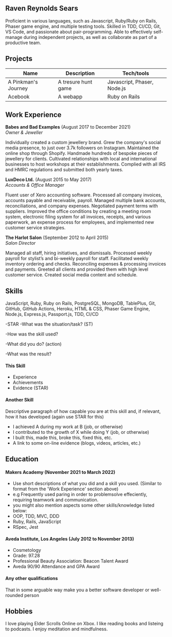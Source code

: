 ## Raven Reynolds Sears

Proficient in various languages, such as Javascript, Ruby/Ruby on Rails, Phaser game engine, and multiple testing tools. Skilled in TDD, CI/CD, Git, VS Code, and passionate about pair-programming. Able to effectively self-manage during independent projects, as well as collaborate as part of a productive team.  

## Projects

| Name                         | Description       | Tech/tools        |
| ---------------------------- | ----------------- | ----------------- |
| A Pinkman's Journey            | A tresure hunt game | Javascript, Phaser, Node.js              |
| Acebook | A webapp | Ruby on Rails              |

## Work Experience

**Babes and Bad Examples** (August 2017 to December 2021)  
_Owner & Jeweller_

Individually created a custom jewellery brand. Grew the company's social media
presence, to just over 3.7k followers on Instagram. Maintained the online shop
through Shopify. Handmade hundreds of bespoke pieces of jewellery for clients.
Cultivated relationships with local and international businesses to host workshops
at their establishments. Complied with all IRS and HMRC regulations and submitted
both yearly taxes.

**LuxDeco Ltd.** (August 2015 to May 2017)  
_Accounts & Office Manager_

Fluent user of Xero accounting software. Processed all company invoices, accounts
payable and receivable, payroll. Managed multiple bank accounts, reconciliations,
and company expenses. Negotiated payment terms with suppliers. Improved the
office conditions by creating a meeting room system, electronic filing system for all
invoices, receipts, and various paperwork, an expense process for employees, and
implemented new customer service strategies.

**The Harlot Salon** (September 2012 to April 2015)  
_Salon Director_

Managed all staff, hiring initiatives, and dismissals. Processed weekly payroll for
stylist’s and bi-weekly payroll for staff. Facilitated weekly inventory ordering and
checks. Reconciling expenses & processing invoices and payments. Greeted all
clients and provided them with high level customer service. Created social media
content and schedule.

## Skills

JavaScript, Ruby, Ruby on Rails, PostgreSQL, MongoDB, TablePlus, Git, GitHub, GitHub Actions, Heroku, HTML & CSS, Phaser Game Engine, Node.js, Express.js, Passport.js, TDD, CI/CD

-STAR
-What was the situation/task? (ST)

-How was the skill used?

-What did you do? (action)

-What was the result?


#### This Skill

- Experience
- Achievements
- Evidence (STAR)

#### Another Skill

Descriptive paragraph of how capable you are at this skill and, if relevant, how it has developed (again use STAR for this)

- I achieved A during my work at B (job, or otherwise)
- I contributed to the growth of X while doing Y (job, or otherwise)
- I built this, made this, broke this, fixed this, etc.
- A link to some on-line evidence (blogs, videos, articles, etc.)

## Education

#### Makers Academy (November 2021 to March 2022)
- Use short descriptions of what you did and a skill you used. (Similar to format from the 'Work Experience' section above)
- e.g Frequently used paring in order to problemsolve effeciently, requiring teamwork and communication.
- you might also mention aspects some other skills/knowledge listed below: 
- OOP, TDD, MVC, DDD
- Ruby, Rails, JavaScript
- RSpec, Jest

#### Aveda Institute, Los Angeles (July 2012 to November 2013)

- Cosmetology 
- Grade: 97.28
- Professional Beauty Association: Beacon Talent Award
- Aveda 90/90 Attendance and GPA Award

#### Any other qualifications

That in some arguable way make you a better software developer or well-rounded person

## Hobbies

I love playing Elder Scrolls Online on Xbox.
I like reading books and listeing to podcasts.
I enjoy meditation and mindfulness. 
